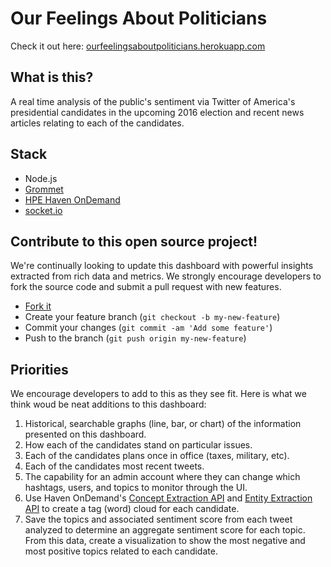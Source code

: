 # Our Feelings About Politicians
Check it out here: [ourfeelingsaboutpoliticians.herokuapp.com](https://ourfeelingsaboutpoliticians.herokuapp.com/)

## What is this?
A real time analysis of the public's sentiment via Twitter of America's presidential candidates in the upcoming 2016 election and recent news articles relating to each of the candidates.

## Stack
* Node.js
* [Grommet](http://www.grommet.io/)
* [HPE Haven OnDemand](http://havenondemand.com/)
* [socket.io](http://socket.io/)

## Contribute to this open source project!
We're continually looking to update this dashboard with powerful insights extracted from rich data and metrics. We strongly encourage developers to fork the source code and submit a pull request with new features.

* [Fork it](https://github.com/HPE-Haven-OnDemand/politicians-twitter-sentiment-analysis/fork)
* Create your feature branch (`git checkout -b my-new-feature`)
* Commit your changes (`git commit -am 'Add some feature'`)
* Push to the branch (`git push origin my-new-feature`)

## Priorities
We encourage developers to add to this as they see fit. Here is what we think woud be neat additions to this dashboard:

1. Historical, searchable graphs (line, bar, or chart) of the information presented on this dashboard.
2. How each of the candidates stand on particular issues.
3. Each of the candidates plans once in office (taxes, military, etc).
4. Each of the candidates most recent tweets.
5. The capability for an admin account where they can change which hashtags, users, and topics to monitor through the UI.
6. Use Haven OnDemand's [Concept Extraction API](https://dev.havenondemand.com/apis/extractconcepts#overview) and [Entity Extraction API](https://dev.havenondemand.com/apis/extractentities) to create a tag (word) cloud for each candidate.
7. Save the topics and associated sentiment score from each tweet analyzed to determine an aggregate sentiment score for each topic. From this data, create a visualization to show the most negative and most positive topics related to each candidate.
